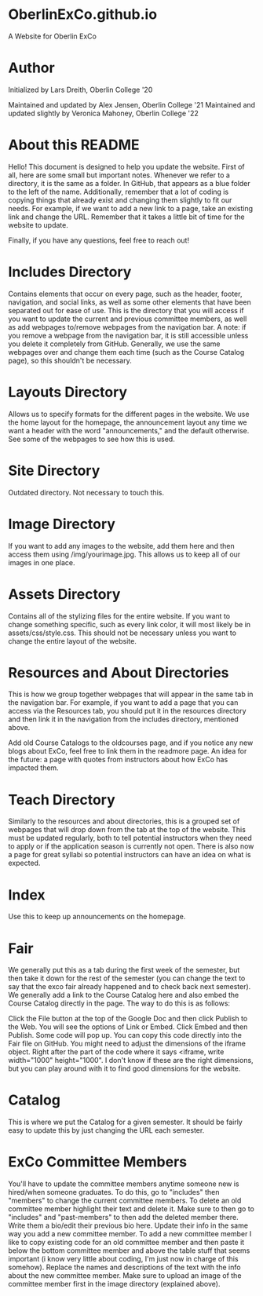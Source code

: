 # OberlinExCo.github.io
A Website for Oberlin ExCo

# Author
Initialized by Lars Dreith, Oberlin College '20

Maintained and updated by Alex Jensen, Oberlin College '21
Maintained and updated slightly by Veronica Mahoney, Oberlin College '22



# About this README
Hello! This document is designed to help you update the website. First of all, here are some small but important notes. Whenever we refer to a directory, it is the same as a folder. In GitHub, that appears as a blue folder to the left of the name. Additionally, remember that a lot of coding is copying things that already exist and changing them slightly to fit our needs. For example, if we want to add a new link to a page, take an existing link and change the URL. Remember that it takes a little bit of time for the website to update.

Finally, if you have any questions, feel free to reach out!

# Includes Directory
Contains elements that occur on every page, such as the header, footer, navigation, and social links, as well as some other elements that have been separated out for ease of use. This is the directory that you will access if you want to update the current and previous committee members, as well as add webpages to/remove webpages from the navigation bar. A note: if you remove a webpage from the navigation bar, it is still accessible unless you delete it completely from GitHub. Generally, we use the same webpages over and change them each time (such as the Course Catalog page), so this shouldn't be necessary.

# Layouts Directory
Allows us to specify formats for the different pages in the website. We use the home layout for the homepage, the announcement layout any time we want a header with the word "announcements," and the default otherwise. See some of the webpages to see how this is used.

# Site Directory
Outdated directory. Not necessary to touch this.

# Image Directory
If you want to add any images to the website, add them here and then access them using /img/yourimage.jpg. This allows us to keep all of our images in one place.

# Assets Directory
Contains all of the stylizing files for the entire website. If you want to change something specific, such as every link color, it will most likely be in assets/css/style.css. This should not be necessary unless you want to change the entire layout of the website.

# Resources and About Directories
This is how we group together webpages that will appear in the same tab in the navigation bar. For example, if you want to add a page that you can access via the Resources tab, you should put it in the resources directory and then link it in the navigation from the includes directory, mentioned above.

Add old Course Catalogs to the oldcourses page, and if you notice any new blogs about ExCo, feel free to link them in the readmore page. An idea for the future: a page with quotes from instructors about how ExCo has impacted them.

# Teach Directory
Similarly to the resources and about directories, this is a grouped set of webpages that will drop down from the tab at the top of the website. This must be updated regularly, both to tell potential instructors when they need to apply or if the application season is currently not open. There is also now a page for great syllabi so potential instructors can have an idea on what is expected.

# Index
Use this to keep up announcements on the homepage.

# Fair
We generally put this as a tab during the first week of the semester, but then take it down for the rest of the semester (you can change the text to say that the exco fair already happened and to check back next semester). We generally add a link to the Course Catalog here and also embed the Course Catalog directly in the page. The way to do this is as follows:

Click the File button at the top of the Google Doc and then click Publish to the Web. You will see the options of Link or Embed. Click Embed and then Publish. Some code will pop up. You can copy this code directly into the Fair file on GitHub. You might need to adjust the dimensions of the iframe object. Right after the part of the code where it says <iframe, write width="1000" height="1000". I don't know if these are the right dimensions, but you can play around with it to find good dimensions for the website.

# Catalog
This is where we put the Catalog for a given semester. It should be fairly easy to update this by just changing the URL each semester.

# ExCo Committee Members
You'll have to update the committee members anytime someone new is hired/when someone graduates. To do this, go to "includes" then "members" to change the current committee members. To delete an old committee member highlight their text and delete it. Make sure to then go to  "includes" and "past-members" to then add the deleted member there. Write them a bio/edit their previous bio here. Update their info in the same way you add a new committee member. To add a new committee member I like to copy existing code for an old committee member and then paste it below the bottom committee member and above the table stuff that seems important (i know very little about coding, I'm just now in charge of this somehow). Replace the names and descriptions of the text with the info about the new committee member. Make sure to upload an image of the committee member first in the image directory (explained above). 
